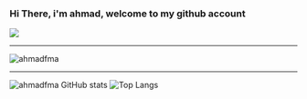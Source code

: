### Hi There, i'm ahmad, welcome to my github account
![](https://visitor-badge.glitch.me/badge?page_id=ahmadfma)
___
![ahmadfma](https://media2.giphy.com/media/SWoSkN6DxTszqIKEqv/giphy.gifcid=ecf05e47606poralq2tux2cggwdn7t9pj3pq8dio0krwq2wa&rid=giphy.gif "ahmadfma")
___
![ahmadfma GitHub stats](https://github-readme-stats.vercel.app/api?username=ahmadfma&show_icons=true) ![Top Langs](https://github-readme-stats.vercel.app/api/top-langs/?username=ahmadfma)